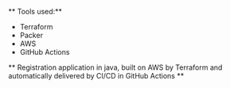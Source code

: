 ** Tools used:**
- Terraform
- Packer
- AWS
- GitHub Actions

** Registration application in java, built on AWS by Terraform and automatically delivered by CI/CD in GitHub Actions **